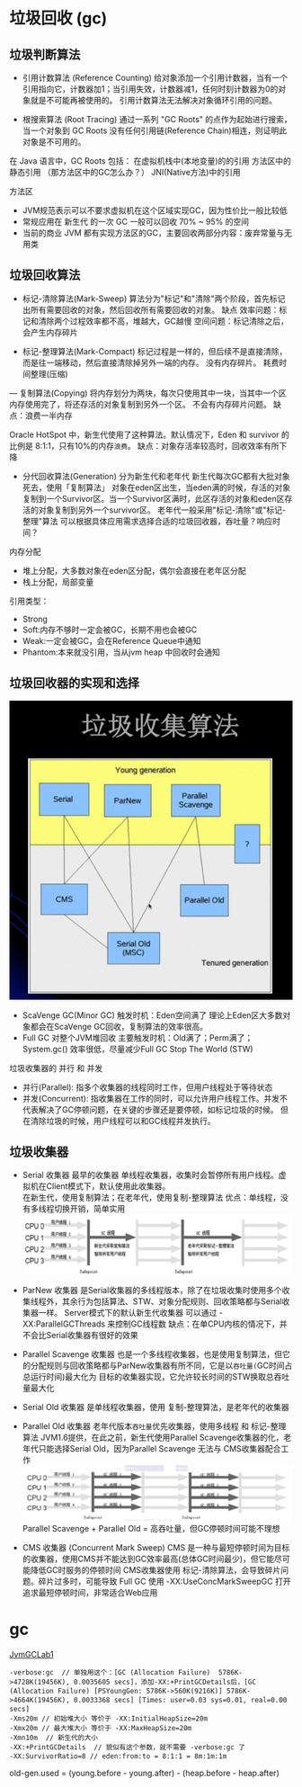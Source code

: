 # 垃圾回收 (gc)

## 垃圾判断算法
- 引用计数算法 (Reference Counting)
给对象添加一个引用计数器，当有一个引用指向它，计数器加1；当引用失效，计数器减1，任何时刻计数器为0的对象就是不可能再被使用的。
引用计数算法无法解决对象循环引用的问题。

- 根搜索算法 (Root Tracing)
通过一系列 "GC Roots" 的点作为起始进行搜索，当一个对象到 GC Roots 没有任何引用链(Reference Chain)相连，则证明此对象是不可用的。

在 Java 语言中，GC Roots 包括：
  在虚拟机栈中(本地变量)的的引用
  方法区中的静态引用 （那方法区中的GC怎么办？）
  JNI(Native方法)中的引用

方法区
  - JVM规范表示可以不要求虚拟机在这个区域实现GC，因为性价比一般比较低
  - 常规应用在 新生代 的一次 GC 一般可以回收 70% ~ 95% 的空间
  - 当前的商业 JVM 都有实现方法区的GC，主要回收两部分内容：废弃常量与无用类

  
## 垃圾回收算法

- 标记-清除算法(Mark-Sweep)
  算法分为"标记"和"清除"两个阶段，首先标记出所有需要回收的对象，然后回收所有需要回收的对象。
  缺点
    效率问题：标记和清除两个过程效率都不高，堆越大，GC越慢
    空间问题：标记清除之后，会产生内存碎片

- 标记-整理算法(Mark-Compact)
  标记过程是一样的，但后续不是直接清除，而是往一端移动，然后直接清除掉另外一端的内存。
  没有内存碎片。
  耗费时间整理(压缩)

— 复制算法(Copying)
  将内存划分为两块，每次只使用其中一块，当其中一个区内存使用完了，将还存活的对象复制到另外一个区。
  不会有内存碎片问题。
  缺点：浪费一半内存

  Oracle HotSpot 中，新生代使用了这种算法。默认情况下，Eden 和 survivor 的比例是 8:1:1，只有10%的内存`浪费`。
  缺点：对象存活率较高时，回收效率有所下降

- 分代回收算法(Generation)
  分为新生代和老年代
  新生代每次GC都有大批对象死去，使用「复制算法」
  对象在eden区出生，当eden满的时候，存活的对象复制到一个Survivor区。当一个Survivor区满时，此区存活的对象和eden区存活的对象复制到另外一个survivor区。
  老年代一般采用"标记-清除"或"标记-整理"算法
  可以根据具体应用需求选择合适的垃圾回收器，吞吐量？响应时间？

内存分配
  - 堆上分配，大多数对象在eden区分配，偶尔会直接在老年区分配
  - 栈上分配，局部变量

引用类型：
- Strong 
- Soft:内存不够时一定会被GC，长期不用也会被GC
- Weak:一定会被GC，会在Reference Queue中通知
- Phantom:本来就没引用，当从jvm heap 中回收时会通知

## 垃圾回收器的实现和选择

![垃圾回收算法](../img/垃圾回收算法.png)

- ScaVenge GC(Minor GC)
  触发时机：Eden空间满了
  理论上Eden区大多数对象都会在ScaVenge GC回收，复制算法的效率很高。
- Full GC
  对整个JVM堆回收
  主要触发时机：Old满了；Perm满了；System.gc()
  效率很低，尽量减少Full GC
  Stop The World (STW)

垃圾收集器的 并行 和 并发
- 并行(Parallel): 指多个收集器的线程同时工作，但用户线程处于等待状态
- 并发(Concurrent): 指收集器在工作的同时，可以允许用户线程工作。并发不代表解决了GC停顿问题，在关键的步骤还是要停顿，如标记垃圾的时候。
                    但在清除垃圾的时候，用户线程可以和GC线程并发执行。


## 垃圾收集器
- Serial 收集器 
  最早的收集器
  单线程收集器，收集时会暂停所有用户线程。虚拟机在Client模式下，默认使用此收集器。                    
  在新生代，使用复制算法；在老年代，使用复制-整理算法
  优点：单线程，没有多线程切换开销，简单实用
  ![Serial收集器](../img/Seria收集器.png)
  
- ParNew 收集器
  是Serial收集器的多线程版本，除了在垃圾收集时使用多个收集线程外，其余行为包括算法、STW、对象分配规则、回收策略都与Serial收集器一样。
  Server模式下的默认新生代收集器
  可以通过 -XX:ParallelGCThreads 来控制GC线程数
  缺点：在单CPU内核的情况下，并不会比Serial收集器有很好的效果

- Parallel Scavenge 收集器
  也是一个多线程收集器，也是使用复制算法，但它的分配规则与回收策略都与ParNew收集器有所不同，它是以`吞吐量(`GC时间占总运行时间)最大化为
  目标的收集器实现，它允许较长时间的STW换取总吞吐量最大化
  
- Serial Old 收集器
  是单线程收集器，使用 复制-整理算法，是老年代的收集器

- Parallel Old 收集器
  老年代版本`吞吐量`优先收集器，使用多线程 和 标记-整理算法
  JVM1.6提供，在此之前，新生代使用Parallel Scavenge收集器的化，老年代只能选择Serial Old，因为Parallel Scavenge 无法与 CMS收集器配合工作
  ![Parallel Old 收集器](../img/Parallel_Old收集器.png)
  Parallel Scavenge + Parallel Old = 高吞吐量，但GC停顿时间可能不理想

- CMS 收集器 (Concurrent Mark Sweep)
  CMS 是一种与最短停顿时间为目标的收集器，使用CMS并不能达到GC效率最高(总体GC时间最少)，但它能尽可能降低GC时服务的停顿时间
  CMS收集器使用 标记-清除算法，会导致碎片问题。碎片过多时，可能导致 Full GC
  使用 -XX:UseConcMarkSweepGC 打开
  追求最短停顿时间，非常适合Web应用

# gc

[JvmGCLab1](../src/jvm/gc/lab1)

```text
-verbose:gc  // 单独用这个：[GC (Allocation Failure)  5786K->4728K(19456K), 0.0035605 secs]，添加-XX:+PrintGCDetails后，[GC (Allocation Failure) [PSYoungGen: 5786K->560K(9216K)] 5786K->4664K(19456K), 0.0033368 secs] [Times: user=0.03 sys=0.01, real=0.00 secs] 
-Xms20m // 初始堆大小 等价于 -XX:InitialHeapSize=20m
-Xmx20m // 最大堆大小 等价于 -XX:MaxHeapSize=20m
-Xmn10m  // 新生代的大小
-XX:+PrintGCDetails  // 貌似有这个参数，就不需要 -verbose:gc 了
-XX:SurvivorRatio=8 // eden:from:to = 8:1:1 = 8m:1m:1m
```

old-gen.used = (young.before - young.after) - (heap.before - heap.after)

